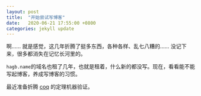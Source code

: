 ```yaml
---
layout: post
title:  "开始尝试写博客"
date:   2020-06-21 17:55:00 +0800
categories: jekyll update
---
```


啊…… 就是感觉，这几年折腾了挺多东西，各种各样、乱七八糟的…… 没记下来，很多都消失在记忆长河里的。

`hagb.name`的域名也租了几年，也就是租着，什么新的都没写。现在，看看能不能写起博客，养成写博客的习惯。

最近准备折腾 [coq](https://coq.inria.fr/) 的定理机器验证。

